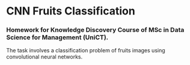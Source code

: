 # CNN Fruits Classification

### Homework for Knowledge Discovery Course of MSc in Data Science for Management (UniCT).

The task involves a classification problem of fruits images using convolutional neural networks.
